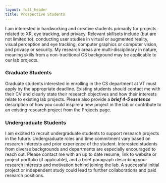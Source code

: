 ```yaml
---
layout: full_header
title: Prospective Students
---
```


I am interested in hardworking and creative students primarily for projects related to XR, eye tracking, and privacy. Relevant skillsets include (but are not limited to): conducting user studies in virtual or augmented reality, visual perception and eye tracking, computer graphics or computer vision, and privacy or security. My research areas are multi-disciplinary in nature, meaning skills from a non-traditional CS background may be applicable to our lab projects.

### Graduate Students

Graduate students interested in enrolling in the CS department at VT must apply by the appropriate deadline. Existing students should contact me with their CV and clearly state their research objectives and how their interests relate to existing lab projects. Please also provide a **_brief 4-5 sentence_** description of how you could inspire a new project in the lab or contribute to an existing research project from the Projects page.



### Undergraduate Students

I am excited to recruit undergraduate students to support research projects in the future. Undergraduate roles and time commitment vary based on research interests and prior experience of the student. Interested students from diverse backgrounds and departments are especially encouraged to reach out. Please contact me with an up to date resume, link to website or project portfolio (if applicable), and a brief paragraph describing your research interests and motivation behind joining the lab. A successful initial project or independent study could lead to further collaborations and paid research positions.
